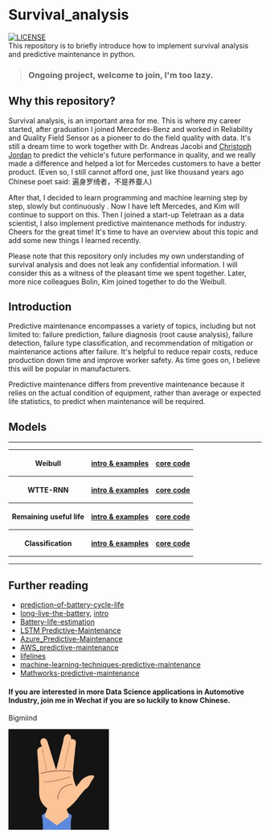 # Survival_analysis
[![LICENSE](https://img.shields.io/badge/license-Anti%20996-blue.svg)](https://github.com/996icu/996.ICU/blob/master/LICENSE)<br>
This repository is to briefly introduce how to implement survival analysis and predictive maintenance in python. 

> ### Ongoing project, welcome to join, I'm too lazy.
## Why this repository?
Survival analysis, is an important area for me. This is where my career started, after graduation I joined Mercedes-Benz and worked in Reliability and Quality Field Sensor as a pioneer to do the field quality with data. It's still a dream time to work together with Dr. Andreas Jacobi and [Christoph Jordan](https://www.linkedin.com/in/christoph-jordan-905649157/) to predict the vehicle's future performance in quality, and we really made a difference and helped a lot for Mercedes customers to have a better product. (Even so, I still cannot afford one, just like thousand years ago Chinese poet said: 遍身罗绮者，不是养蚕人)

After that, I decided to learn programming and machine learning step by step, slowly but continuously <!--([detail is here in Chinese](https://zhuanlan.zhihu.com/p/147059633))-->. Now I have left Mercedes, and Kim will continue to support on this. Then I joined a start-up Teletraan as a data scientist, I also implement predictive maintenance methods for industry. Cheers for the great time! It's time to have an overview about this topic and add some new things I learned recently.

Please note that this repository only includes my own understanding of survival analysis and does not leak any confidential information.
I will consider this as a witness of the pleasant time we spent together. Later, more nice colleagues Bolin, Kim joined together to do the Weibull.

## Introduction
Predictive maintenance encompasses a variety of topics, including but not limited to: failure prediction, failure diagnosis (root cause analysis), failure detection, failure type classification, and recommendation of mitigation or maintenance actions after failure. It's helpful to reduce repair costs, reduce production down time and improve worker safety. As time goes on, I believe this will be popular in manufacturers.

Predictive maintenance differs from preventive maintenance because it relies on the actual condition of equipment, rather than average or expected life statistics, to predict when maintenance will be required.

## Models
----


<table style="width:100%" align="center">
  <tr>
    <th>
      <p align="center">
      Weibull                      
      </p>
    </th>
    <th>
      <p align="center">
           <a href="./examples/weibull_tutorial.ipynb" name="introduction">intro & examples</a>             
      </p>
     </th>
    <th>
       <p align="center">           
           <a href="./src/weibull/weibull.py" name="code">core code</a>     
      </p>
    </th> 
  </tr>
    <tr>
    <th>
      <p align="center">
      WTTE-RNN                     
      </p>
    </th>
    <th>
      <p align="center">
           <a href="./docs/arima.md" name="introduction">intro & examples</a>             
      </p>
     </th>
    <th>
       <p align="center">           
           <a href="./deepts/models/arima.py" name="code">core code</a>     
      </p>
    </th> 
  </tr>
    <tr>
    <th>
      <p align="center">
      Remaining useful life                      
      </p>
    </th>
    <th>
      <p align="center">
           <a href="./docs/arima.md" name="introduction">intro & examples</a>             
      </p>
     </th>
    <th>
       <p align="center">           
           <a href="./deepts/models/arima.py" name="code">core code</a>     
      </p>
    </th> 
  </tr>
    <tr>
    <th>
      <p align="center">
      Classification                      
      </p>
    </th>
    <th>
      <p align="center">
           <a href="./docs/arima.md" name="introduction">intro & examples</a>             
      </p>
     </th>
    <th>
       <p align="center">           
           <a href="./deepts/models/arima.py" name="code">core code</a>     
      </p>
    </th> 
  </tr>
</table>

------
## Further reading
- [prediction-of-battery-cycle-life](https://github.com/rdbraatz/data-driven-prediction-of-battery-cycle-life-before-capacity-degradation)
- [long-live-the-battery](https://github.com/dsr-18/long-live-the-battery),  [intro](https://towardsdatascience.com/predicting-battery-lifetime-with-cnns-c5e1faeecc8f)
- [Battery-life-estimation](https://github.com/zhouxf53/Battery-life-estimation)
- [LSTM Predictive-Maintenance](https://github.com/umbertogriffo/Predictive-Maintenance-using-LSTM)
- [Azure_Predictive-Maintenance](https://gallery.azure.ai/Collection/Predictive-Maintenance-Template-3)
- [AWS_predictive-maintenance](https://github.com/awslabs/predictive-maintenance-using-machine-learning)
- [lifelines](https://github.com/CamDavidsonPilon/lifelines)
- [machine-learning-techniques-predictive-maintenance](https://www.infoq.com/articles/machine-learning-techniques-predictive-maintenance/)
- [Mathworks-predictive-maintenance](https://www.mathworks.com/solutions/predictive-maintenance.html)


#### If you are interested in more Data Science applications in Automotive Industry, join me in Wechat if you are so luckily to know Chinese. 

Bigmiind

[comment]: <img src="./docs/assets/public_account.jpg" height="200">
[comment]: <img src="./docs/assets/knowledge.png" height="200">
<img src="./docs/assets/live_long.jpg" height="200">


